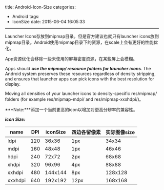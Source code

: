 title: Android-Icon-Size
categories:
  - Android
tags:
  - IconSize
date: 2015-06-04 16:05:33
---

Launcher Icons存放到mipmap目录。但是官方建议也就只有launcher icons放到mipmap目录。Android使用mipmap目录下的资源，在scale上会有更好的性能优化。

App资源优化会移除一些未使用的屏幕密度资源，在某些屏上会模糊。

Apps should ***use the mipmap/ resource folders for launcher icons***. The Android system preserves these resources regardless of density stripping, and ensures that launcher apps can pick icons with the best resolution for display.     

Moving all densities of your launcher icons to density-specific res/mipmap/ folders (for example res/mipmap-mdpi/ and res/mipmap-xxxhdpi/)。

***Note:***添加一个当前更高的icon以增加对更高分辨率的兼容性。
    
***icon Size:***    

| name | DPI | iconSize | 四边各留像素 | 实际图像size |
|-|-|-|-|-|
| ldpi | 120 | 36x36 | 1px | 34x34 |
| mdpi | 160 | 48x48 | 1px | 46x46 |
| hdpi | 240 | 72x72 | 2px | 68x68 |
| xhdpi| 320 | 96x96 | 4px | 88x88 |
| xxhdpi| 480 | 144x144 | 8px | 128x128 |
| xxxhdpi| 640 | 192x192| 12px | 168x168 |